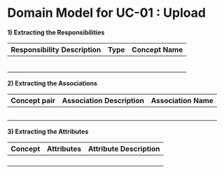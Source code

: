 # Domain Model for UC-01 : Upload 

**1) Extracting the Responsibilities**

| Responsibility Description                                   | Type | Concept Name |
| ------------------------------------------------------------ | ---- | ------------ |
|                            |      |              |
|                            |      |              |
|                            |      |              |
|                            |      |              |
|                            |      |              |
|                            |      |              |



**2) Extracting the Associations**

| Concept pair | Association Description | Association Name |
| ------------------ | ----------------------- | ---------------- |
|              |                         |                  |
|              |                         |                  |
|              |                         |                  |
|              |                         |                  |
|              |                         |                  |

**3) Extracting the Attributes**

| Concept | Attributes | Attribute Description |
| ------- | ---------- | --------------------- |
|         |            |                       |
|         |            |                       |
|         |            |                       |
|         |            |                       |
